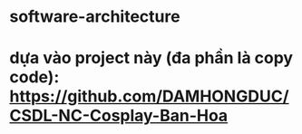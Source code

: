 # software-architecture
# dựa vào project này (đa phần là copy code): https://github.com/DAMHONGDUC/CSDL-NC-Cosplay-Ban-Hoa
